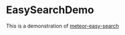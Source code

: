 # EasySearchDemo

This is a demonstration of [meteor-easy-search](https://github.com/matteodem/meteor-easy-search)
